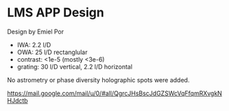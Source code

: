 # LMS APP Design

Design by Emiel Por

  * IWA: 2.2 l/D
  * OWA: 25 l/D rectanglular
  * contrast: <1e-5 (mostly <3e-6)
  * grating: 30 l/D vertical, 2.2 l/D horizontal

No astrometry or phase diversity holographic spots were added.

https://mail.google.com/mail/u/0/#all/QgrcJHsBscJdGZSWcVqFfqmRXvgkNHJdctb

